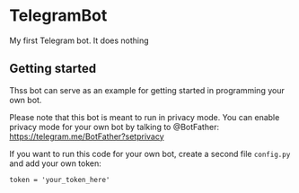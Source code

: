 # TelegramBot
My first Telegram bot. It does nothing


## Getting started

Thss bot can serve as an example for getting started in programming your own bot.

Please note that this bot is meant to run in privacy mode. You can enable privacy mode for your own bot by talking to @BotFather: https://telegram.me/BotFather?setprivacy

If you want to run this code for your own bot, create a second file `config.py` and add your own token:

    token = 'your_token_here'


